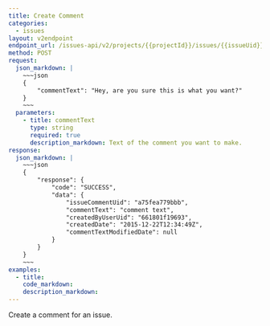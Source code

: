 ```yaml
---
title: Create Comment
categories:
  - issues
layout: v2endpoint
endpoint_url: /issues-api/v2/projects/{{projectId}}/issues/{{issueUid}}/comments
method: POST
request:
  json_markdown: |
    ~~~json
    {
        "commentText": "Hey, are you sure this is what you want?"
    }
    ~~~
  parameters:
    - title: commentText
      type: string
      required: true
      description_markdown: Text of the comment you want to make.
response:
  json_markdown: |
    ~~~json
    {
        "response": {
            "code": "SUCCESS",
            "data": {
                "issueCommentUid": "a75fea779bbb",
                "commentText": "comment text",
                "createdByUserUid": "661801f19693",
                "createdDate": "2015-12-22T12:34:49Z",
                "commentTextModifiedDate": null
            }
        }
    }
    ~~~
examples:
  - title:
    code_markdown:
    description_markdown:
---
```


Create a comment for an issue.